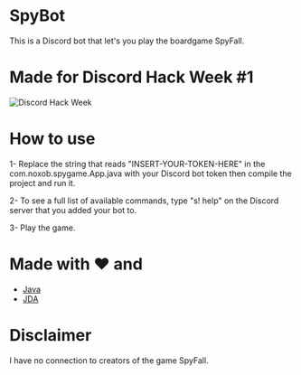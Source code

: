 # SpyBot
This is a Discord bot that let's you play the boardgame SpyFall.

# Made for Discord Hack Week #1
![Discord Hack Week](https://cdn-images-1.medium.com/max/2560/1*lh6NS8hx0pu5mlZeSqnu5w.jpeg)

# How to use
1- Replace the string that reads "INSERT-YOUR-TOKEN-HERE" in the com.noxob.spygame.App.java with your Discord bot token then compile the project and run it.

2- To see a full list of available commands, type "s! help" on the Discord server that you added your bot to.

3- Play the game.


# Made with ♥ and
- [Java](https://www.java.com/)
- [JDA](https://github.com/DV8FromTheWorld/JDA)


# Disclaimer
I have no connection to creators of the game SpyFall.
